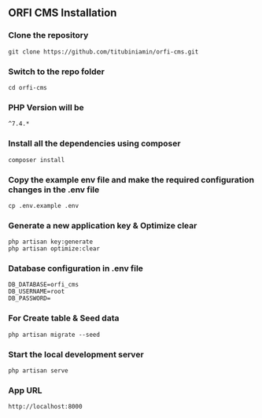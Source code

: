 ## ORFI CMS Installation

### Clone the repository

    git clone https://github.com/titubiniamin/orfi-cms.git

### Switch to the repo folder

    cd orfi-cms

### PHP Version will be

    ^7.4.*

### Install all the dependencies using composer

    composer install

### Copy the example env file and make the required configuration changes in the .env file

    cp .env.example .env

### Generate a new application key & Optimize clear

    php artisan key:generate
    php artisan optimize:clear


### Database configuration in .env file

    DB_DATABASE=orfi_cms
    DB_USERNAME=root
    DB_PASSWORD=


### For Create table & Seed data

    php artisan migrate --seed


### Start the local development server

    php artisan serve



### App URL

    http://localhost:8000
